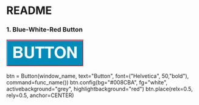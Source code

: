 # README

### 1. Blue-White-Red Button

![alt text](https://github.com/ishakoktn/Tkinter-Component-Styles/blob/master/outputs/blue-white-red.png "Blue-White-Red Button")

btn = Button(window_name, text="Button", font=("Helvetica", 50,"bold"), command=func_name()) 
btn.config(bg="#008CBA", fg="white", activebackground="grey", highlightbackground="red")
btn.place(relx=0.5, rely=0.5, anchor=CENTER)
